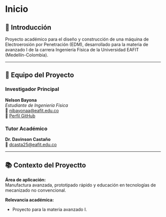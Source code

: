 # Inicio

## 🌟 Introducción
Proyecto académico para el diseño y construcción de una máquina de Electroerosión por Penetración (EDM), desarrollado para la materia de avanzado I de la carrera Ingeniería Física de la Universidad EAFIT (Medellín-Colombia).

---

## 👥 Equipo del Proyecto

### Investigador Principal
**Nelson Bayona**  
*Estudiante de Ingeniería Física*  
📧 [njbayonaa@eafit.edu.co](mailto:nelson.baayona@email.com)  
🔗 [Perfil GitHub](https://github.com/NelsonBayona)

### Tutor Académico
**Dr. Davinson Castaño**   
📧 [dcasta25@eafit.edu.co](mailto:dcasta25@eafit.edu.co)  

---

## 📚 Contexto del Proyectto
**Área de aplicación:**  
Manufactura avanzada, prototipado rápido y educación en tecnologías de mecanizado no convencional.

**Relevancia académica:**  
- Proyecto para la materia avanzado I.
